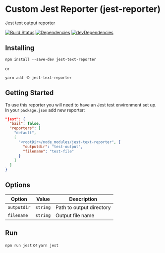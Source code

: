 # Custom Jest Reporter (jest-reporter)
Jest text output reporter

[![Build Status](https://travis-ci.org/trembacz/jest-reporter.svg?branch=master)](https://travis-ci.org/trembacz/jest-reporter)
[![Dependencies](https://david-dm.org/trembacz/jest-reporter/status.svg)](https://david-dm.org/trembacz/jest-reporter?view=list) 
[![devDependencies](https://david-dm.org/trembacz/jest-reporter/dev-status.svg)](https://david-dm.org/trembacz/jest-reporter?type=dev&view=list)

## Installing

```npm install --save-dev jest-text-reporter```

or

```yarn add -D jest-text-reporter```

## Getting Started

To use this reporter you will need to have an Jest test environment set up.
In your ```package.json``` add new reporter:

```json
"jest": {
  "bail": false,
  "reporters": [
    "default",
    [
      "<rootDir>/node_modules/jest-text-reporter", {
        "outputdir": "test-output",
        "filename": "test-file"
      }
    ]
  ]
}
```

## Options

| Option              | Value         | Description                                                          |
| ------------------- |:-------------:| -------------------------------------------------------------------- |
| ```outputdir```     | ```string```  | Path to output directory                                             |
| ```filename```      | ```string```  | Output file name                                                     |

## Run

```npm run jest``` 
or 
```yarn jest```